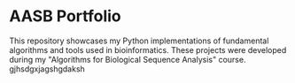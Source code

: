 # AASB Portfolio
 This repository showcases my Python implementations of fundamental algorithms and tools used in bioinformatics. These projects were developed during my "Algorithms for Biological Sequence Analysis" course.
gjhsdgxjagshgdaksh
